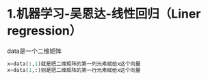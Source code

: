 # 1.机器学习-吴恩达-线性回归（Liner regression）

  data是一个二维矩阵

```python
x=data(:,1)就是把二维矩阵的第一列元素赋给x这个向量
x=data(1,:)则是把二维矩阵的第一行元素赋给x这个向量
```



